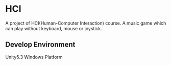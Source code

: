 # HCI
A project of HCI(Human-Computer Interaction) course. A music game which can play without keyboard, mouse or joystick.
## Develop Environment
Unity5.3 Windows Platform
